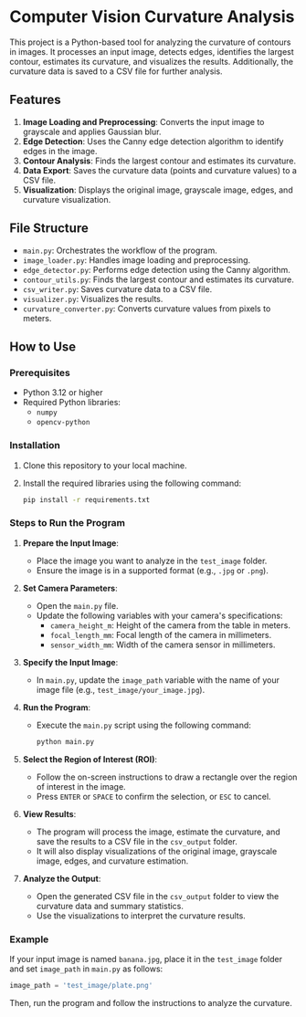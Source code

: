 # Computer Vision Curvature Analysis

This project is a Python-based tool for analyzing the curvature of contours in images. It processes an input image, detects edges, identifies the largest contour, estimates its curvature, and visualizes the results. Additionally, the curvature data is saved to a CSV file for further analysis.

## Features
1. **Image Loading and Preprocessing**: Converts the input image to grayscale and applies Gaussian blur.
2. **Edge Detection**: Uses the Canny edge detection algorithm to identify edges in the image.
3. **Contour Analysis**: Finds the largest contour and estimates its curvature.
4. **Data Export**: Saves the curvature data (points and curvature values) to a CSV file.
5. **Visualization**: Displays the original image, grayscale image, edges, and curvature visualization.

## File Structure
- `main.py`: Orchestrates the workflow of the program.
- `image_loader.py`: Handles image loading and preprocessing.
- `edge_detector.py`: Performs edge detection using the Canny algorithm.
- `contour_utils.py`: Finds the largest contour and estimates its curvature.
- `csv_writer.py`: Saves curvature data to a CSV file.
- `visualizer.py`: Visualizes the results.
- `curvature_converter.py`: Converts curvature values from pixels to meters.

## How to Use

### Prerequisites
- Python 3.12 or higher
- Required Python libraries:
  - `numpy`
  - `opencv-python`

### Installation
1. Clone this repository to your local machine.
2. Install the required libraries using the following command:

   ```bash
   pip install -r requirements.txt
   ```

### Steps to Run the Program
1. **Prepare the Input Image**:
   - Place the image you want to analyze in the `test_image` folder.
   - Ensure the image is in a supported format (e.g., `.jpg` or `.png`).

2. **Set Camera Parameters**:
   - Open the `main.py` file.
   - Update the following variables with your camera's specifications:
     - `camera_height_m`: Height of the camera from the table in meters.
     - `focal_length_mm`: Focal length of the camera in millimeters.
     - `sensor_width_mm`: Width of the camera sensor in millimeters.

3. **Specify the Input Image**:
   - In `main.py`, update the `image_path` variable with the name of your image file (e.g., `test_image/your_image.jpg`).

4. **Run the Program**:
   - Execute the `main.py` script using the following command:

     ```bash
     python main.py
     ```

5. **Select the Region of Interest (ROI)**:
   - Follow the on-screen instructions to draw a rectangle over the region of interest in the image.
   - Press `ENTER` or `SPACE` to confirm the selection, or `ESC` to cancel.

6. **View Results**:
   - The program will process the image, estimate the curvature, and save the results to a CSV file in the `csv_output` folder.
   - It will also display visualizations of the original image, grayscale image, edges, and curvature estimation.

7. **Analyze the Output**:
   - Open the generated CSV file in the `csv_output` folder to view the curvature data and summary statistics.
   - Use the visualizations to interpret the curvature results.

### Example
If your input image is named `banana.jpg`, place it in the `test_image` folder and set `image_path` in `main.py` as follows:

```python
image_path = 'test_image/plate.png'
```

Then, run the program and follow the instructions to analyze the curvature.
